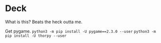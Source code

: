 # Deck
What is this? Beats the heck outta me.

Get pygame.
`python3 -m pip install -U pygame==2.3.0 --user`
`python3 -m pip install -U thorpy --user`